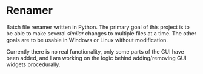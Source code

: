 # Renamer
Batch file renamer written in Python.
The primary goal of this project is to be able to make several *similar* changes to multiple files at a time.
The other goals are to be usable in Windows or Linux without modification. 

Currently there is no real functionality, only some parts of the GUI have been added, and I am working on the logic behind adding/removing GUI widgets procedurally. 
